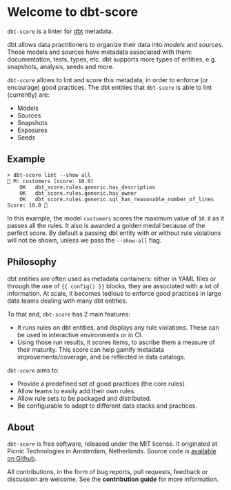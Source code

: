 # Welcome to dbt-score

`dbt-score` is a linter for [dbt](https://www.getdbt.com/) metadata.

dbt allows data practitioners to organize their data into _models_ and
_sources_. Those models and sources have metadata associated with them:
documentation, tests, types, etc. dbt supports more types of entities, e.g.
snapshots, analysis, seeds and more.

`dbt-score` allows to lint and score this metadata, in order to enforce (or
encourage) good practices. The dbt entities that `dbt-score` is able to lint
(currently) are:

- Models
- Sources
- Snapshots
- Exposures
- Seeds

## Example

```
> dbt-score lint --show all
🥇 M: customers (score: 10.0)
    OK   dbt_score.rules.generic.has_description
    OK   dbt_score.rules.generic.has_owner
    OK   dbt_score.rules.generic.sql_has_reasonable_number_of_lines
Score: 10.0 🥇
```

In this example, the model `customers` scores the maximum value of `10.0` as it
passes all the rules. It also is awarded a golden medal because of the perfect
score. By default a passing dbt entity with or without rule violations will not
be shown, unless we pass the `--show-all` flag.

## Philosophy

dbt entities are often used as metadata containers: either in YAML files or
through the use of `{{ config() }}` blocks, they are associated with a lot of
information. At scale, it becomes tedious to enforce good practices in large
data teams dealing with many dbt entities.

To that end, `dbt-score` has 2 main features:

- It runs rules on dbt entities, and displays any rule violations. These can be
  used in interactive environments or in CI.
- Using those run results, it scores items, to ascribe them a measure of their
  maturity. This score can help gamify metadata improvements/coverage, and be
  reflected in data catalogs.

`dbt-score` aims to:

- Provide a predefined set of good practices (the core rules).
- Allow teams to easily add their own rules.
- Allow rule sets to be packaged and distributed.
- Be configurable to adapt to different data stacks and practices.

## About

`dbt-score` is free software, released under the MIT license. It originated at
Picnic Technologies in Amsterdam, Netherlands. Source code is
[available on Github](https://github.com/PicnicSupermarket/dbt-score).

All contributions, in the form of bug reports, pull requests, feedback or
discussion are welcome. See the **contribution guide** for more information.
